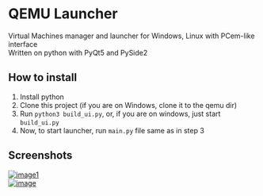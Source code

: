 # QEMU Launcher
Virtual Machines manager and launcher for Windows, Linux with PCem-like interface <br />
Written on python with PyQt5 and PySide2

## How to install
1) Install python <br />
2) Clone this project (if you are on Windows, clone it to the qemu dir) <br />
3) Run `python3 build_ui.py`, or, if you are on windows, just start `build_ui.py` <br />
4) Now, to start launcher, run `main.py` file same as in step 3

## Screenshots
[![image1](https://user-images.githubusercontent.com/68371847/128123903-dcb49c84-4ec0-403c-a8fc-237eb7e55d05.png)](https://github.com/Pixelsuft/qemu-launcher) <br />
[![image](https://user-images.githubusercontent.com/68371847/128123445-120a53ba-45c3-4d2b-9118-9b81c4e3e904.png)](https://github.com/Pixelsuft/qemu-launcher) <br />